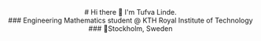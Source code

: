 
<center># Hi there 👋 I'm Tufva Linde.</center>
<center>### Engineering Mathematics student @ KTH Royal Institute of Technology </center>
<center>### 📍Stockholm, Sweden </center>
<!--
**TufvaLinde/TufvaLinde** is a ✨ _special_ ✨ repository because its `README.md` (this file) appears on your GitHub profile.

Here are some ideas to get you started:

- 🔭 I’m currently working on ...
- 🌱 I’m currently learning ...
- 👯 I’m looking to collaborate on ...
- 🤔 I’m looking for help with ...
- 💬 Ask me about ...
- 📫 How to reach me: ...
- 😄 Pronouns: ...
- ⚡ Fun fact: ...
-->
